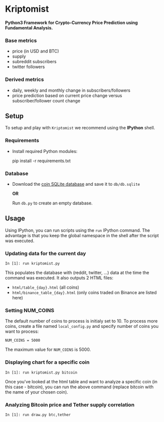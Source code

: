 # Kriptomist
**Python3 Framework for Crypto-Currency Price Prediction using Fundamental Analysis.**

### Base metrics
- price (in USD and BTC)
- supply
- subreddit subscribers
- twitter followers

### Derived metrics
- daily, weekly and monthly change in subscribers/followers
- price prediction based on current price change versus subscriber/follower count change


## Setup
To setup and play with `Kriptomist` we recommend using the **IPython** shell.

### Requirements
- Install required Python modules:

    pip install -r requirements.txt

### Database
- Download the [coin SQLite database](https://bit.ly/31fv8CX) and save it to `db/db.sqlite`
  
  **OR**
  
  Run `db.py` to create an empty database.
  
## Usage
Using IPython, you can run scripts using the `run` IPython command. The advantage is that you keep the global namespace in the shell after the script was executed.

### Updating data for the current day
    In [1]: run kriptomist.py

This populates the database with (reddit, twitter, ...) data at the time the command was executed.
It also outputs 2 HTML files: 
- `html/table_{day}.html` (all coins)
- `html/binance_table_{day}.html` (only coins traded on Binance are listed here)

### Setting NUM_COINS
The default number of coins to process is initialy set to 10. To process more coins, create a file named `local_config.py` and specify number of coins you want to process:

    NUM_COINS = 5000

The maximum value for `NUM_COINS` is 5000.

### Displaying chart for a specific coin
    In [1]: run kriptomist.py bitcoin

Once you've looked at the html table and want to analyze a specific coin (in this case - bitcoin), you can run the above command (replace bitcoin with the name of your chosen coin).

### Analyzing Bitcoin price and Tether supply correlation
    In [1]: run draw.py btc,tether

